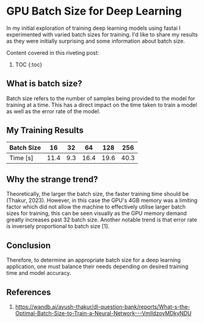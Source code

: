 # GPU Batch Size for Deep Learning
In my initial exploration of training deep learning models using fastai I experimented with varied batch sizes for training. I'd like to share my results as they were initially surprising and some information about batch size.

Content covered in this riveting post:

1. TOC
{:toc}

## What is batch size?

Batch size refers to the number of samples being provided to the model for training at a time. This has a direct impact on the time taken to train a model as well as the error rate of the model.

## My Training Results

| Batch Size | 16 | 32 | 64 | 128 | 256 |
|----|----|----|----|----|----|
| Time [s] | 11.4 | 9.3 | 16.4 | 19.6 | 40.3 |

## Why the strange trend?
Theoretically, the larger the batch size, the faster training time should be (Thakur, 2023). However, in this case the GPU's 4GB memory was a limiting factor which did not allow the machine to effectively utilise larger batch sizes for training, this can be seen visually as the GPU memory demand greatly increases past 32 batch size. Another notable trend is that error rate is inversely proportional to batch size [1].

## Conclusion
Therefore, to determine an appropriate batch size for a deep learning application, one must balance their needs depending on desired training time and model accuracy.


## References
1. https://wandb.ai/ayush-thakur/dl-question-bank/reports/What-s-the-Optimal-Batch-Size-to-Train-a-Neural-Network---VmlldzoyMDkyNDU

